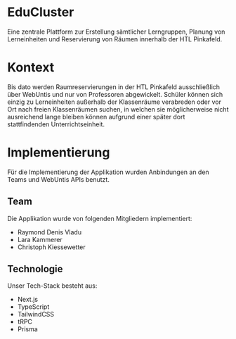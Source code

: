# EduCluster
Eine zentrale Plattform zur Erstellung sämtlicher Lerngruppen, Planung von Lerneinheiten und Reservierung von Räumen innerhalb der HTL Pinkafeld.

# Kontext
Bis dato werden Raumreservierungen in der HTL Pinkafeld ausschließlich über WebUntis und nur von Professoren abgewickelt. Schüler können sich einzig zu Lerneinheiten außerhalb der Klassenräume verabreden oder vor Ort nach freien Klassenräumen suchen, in welchen sie möglicherweise nicht ausreichend lange bleiben können aufgrund einer später dort stattfindenden Unterrichtseinheit.

# Implementierung
Für die Implementierung der Applikation wurden Anbindungen an den Teams und WebUntis APIs benutzt.

## Team
Die Applikation wurde von folgenden Mitgliedern implementiert:
- Raymond Denis Vladu
- Lara Kammerer
- Christoph Kiessewetter

## Technologie
Unser Tech-Stack besteht aus:
- Next.js
- TypeScript
- TailwindCSS
- tRPC
- Prisma